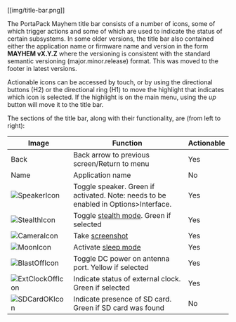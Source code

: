 [[img/title-bar.png]]

The PortaPack Mayhem title bar consists of a number of icons, some of which trigger actions and some of which are used to indicate the status of certain subsystems. In some older versions, the title bar also contained either the application name or firmware name and version in the form **MAYHEM vX.Y.Z** where the versioning is consistent with the standard semantic versioning (major.minor.release) format. This was moved to the footer in latest versions.

Actionable icons can be accessed by touch, or by using the directional buttons (H2) or the directional ring (H1) to move the highlight that indicates which icon is selected. If the highlight is on the main menu, using the *up* button will move it to the title bar.

The sections of the title bar, along with their functionality, are (from left to right):

|Image|Function|Actionable|
|-----|--------|----------|
|Back |Back arrow to previous screen/Return to menu| Yes |
|Name|Application name| No |
|![SpeakerIcon](https://github.com/eried/portapack-mayhem/blob/master/firmware/graphics/icon_speaker_mute.png)|Toggle speaker. Green if activated. Note: needs to be enabled in Options>Interface.| Yes |
|![StealthIcon](https://github.com/eried/portapack-mayhem/blob/master/firmware/graphics/icon_stealth.png)|Toggle [stealth mode](stealth-mode). Green if selected | Yes |
|![CameraIcon](https://github.com/eried/portapack-mayhem/blob/master/firmware/graphics/icon_camera.png)|Take [screenshot](screenshots)  | Yes |
|![MoonIcon](https://github.com/eried/portapack-mayhem/blob/master/firmware/graphics/icon_sleep.png)|Activate [sleep mode](sleep-mode) | Yes |
|![BlastOffIcon](https://github.com/eried/portapack-mayhem/blob/master/firmware/graphics/icon_biast_off.png)|Toggle DC power on antenna port. Yellow if selected | Yes |
|![ExtClockOffIcon](https://github.com/eried/portapack-mayhem/blob/master/firmware/graphics/icon_clk_ext.png)|Indicate status of external clock. Green if selected | Yes |
|![SDCardOKIcon](https://github.com/eried/portapack-mayhem/blob/master/firmware/graphics/sd_card_ok.png)|Indicate presence of SD card. Green if SD card was found | No |
